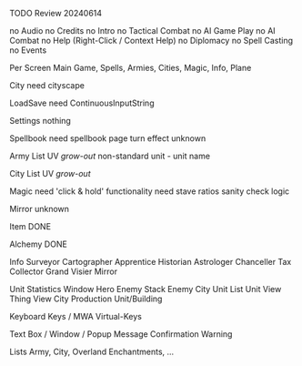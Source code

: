 


TODO Review 20240614

no Audio
no Credits
no Intro
no Tactical Combat
no AI Game Play
no AI Combat
no Help (Right-Click / Context Help)
no Diplomacy
no Spell Casting
no Events


Per Screen
Main
    Game, Spells, Armies, Cities, Magic, Info, Plane

City
    need cityscape

LoadSave
    need ContinuousInputString

Settings
    nothing

Spellbook
    need spellbook page turn effect
    unknown

Army List
    UV *grow-out*
    non-standard unit - unit name

City List
    UV *grow-out*

Magic
    need 'click & hold' functionality
    need stave ratios sanity check logic

Mirror
    unknown

Item
    DONE

Alchemy
    DONE

Info
    Surveyor
    Cartographer
    Apprentice
    Historian
    Astrologer
    Chanceller
    Tax Collector
    Grand Visier
    Mirror

Unit Statistics Window
Hero
Enemy Stack
Enemy City
Unit List
Unit View
Thing View
    City Production Unit/Building


Keyboard Keys / MWA Virtual-Keys

Text Box / Window / Popup
Message
Confirmation
Warning

Lists
Army, City, Overland Enchantments, ...
